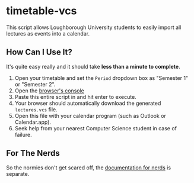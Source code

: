 # timetable-vcs
This script allows Loughborough University students to easily import all lectures as events into a calendar.

## How Can I Use It?
It's quite easy really and it should take **less than a minute to complete**.

1. Open your timetable and set the `Period` dropdown box as "Semester 1" or "Semester 2".
2. Open the [browser's console](https://support.airtable.com/hc/en-us/articles/232313848-How-to-open-the-developer-console)
3. Paste this entire script in and hit enter to execute.
4. Your browser should automatically download the generated `lectures.vcs` file.
5. Open this file with your calendar program (such as Outlook or Calendar.app).
6. Seek help from your nearest Computer Science student in case of failure.

## For The Nerds
So the normies don't get scared off, the [documentation for nerds](/NERDS.md) is separate.
